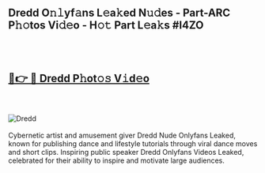 <h2>Dredd O𝚗𝚕yf𝚊ns L𝚎a𝚔ed N𝚞𝚍es - Part-ARC P𝚑𝚘tos Vi𝚍𝚎o - H𝚘𝚝 Part L𝚎a𝚔s #I4ZO</h2>
<br>
<br>
<h2><a href="https://sinosizo.online/live/video.php?q=dredd">🔗👉 🔴 Dredd P𝚑ot𝚘𝚜 V𝚒d𝚎o</a></h2>
<br>
<br>
<a href="https://sinosizo.online/live/video.php?q=dredd" rel="nofollow" data-target="animated-image.originalLink"><img src="https://i.imgur.com/0qMVB7G.gif" alt="Dredd" style="max-width: 100%; display: inline-block;" data-target="animated-image.originalImage"></a>
</div>
<br>
<br>
Cybernetic artist and amusement giver Dredd Nude Onlyfans Leaked, known for publishing dance and lifestyle tutorials through viral dance moves and short clips. Inspiring public speaker Dredd Onlyfans Videos Leaked, celebrated for their ability to inspire and motivate large audiences.  
<br>